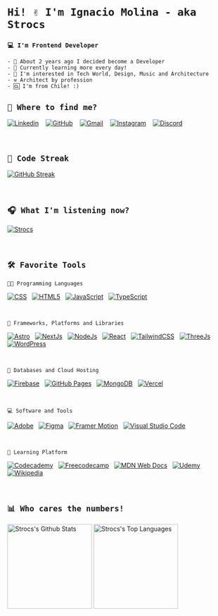 # `Hi! ✌️ I'm Ignacio Molina - aka Strocs`
### `💻 I'm Frontend Developer`
```
- 🚀 About 2 years ago I decided become a Developer
- 🏫 Currently learning more every day!
- 💖 I'm interested in Tech World, Design, Music and Architecture
- ⚒️ Architect by profession
- 🆑 I'm from Chile! :)
```

## `🫠 Where to find me?`

[![Linkedin](https://img.shields.io/badge/Linkedin-0077B5?style=for-the-badge&logo=linkedin&logoColor=white)](https://www.linkedin.com/in/igmolinap)
&nbsp;&nbsp;
[![GitHub](https://img.shields.io/badge/Github-100000?style=for-the-badge&logo=github&logoColor=white)](https://github.com/Strocs)
&nbsp;&nbsp;
[![Gmail](https://img.shields.io/badge/Gmail-D14836?style=for-the-badge&logo=gmail&logoColor=white)](mailto:strocsdev@gmail.com)
&nbsp;&nbsp;
[![Instagram](https://img.shields.io/badge/Instagram-%23E4405F.svg?style=for-the-badge&logo=Instagram&logoColor=white)](https://www.instagram.com/_strocs)
&nbsp;&nbsp;
[![Discord](https://img.shields.io/badge/Discord-%235865F2.svg?style=for-the-badge&logo=discord&logoColor=white)](https://discord.com/user/291358295145316352)

<br/>

## `💪 Code Streak`

[![GitHub Streak](https://streak-stats.demolab.com?user=Strocs&theme=slateorange&hide_border=true&mode=weekly)](https://git.io/streak-stats)

<br/>

## `🎧 What I'm listening now?`

[![Strocs](https://spotify-github-profile.vercel.app/api/view?uid=strocs&cover_image=true&theme=compact&show_offline=false&background_color=121212&interchange=false)](https://spotify-github-profile.vercel.app/api/view?uid=strocs&redirect=true)

<br/>

## `🛠️ Favorite Tools`
`👨‍💻 Programming Languages`
<p>
  <a href="#"><img alt="CSS" src="https://img.shields.io/badge/css3-%231572B6.svg?style=flat-square&logo=css3&logoColor=white"></a>
  &nbsp;
  <a href="#"><img alt="HTML5" src="https://img.shields.io/badge/html5-%23E34F26.svg?style=flat-square&logo=html5&logoColor=white"></a>
  &nbsp;
  <a href="#"><img alt="JavaScript" src="https://img.shields.io/badge/javascript-%23323330.svg?style=flat-square&logo=javascript&logoColor=%23F7DF1E"></a>
  &nbsp;
  <a href="#"><img alt="TypeScript" src="https://img.shields.io/badge/typescript-%23007ACC.svg?style=flat-square&logo=typescript&logoColor=white"></a>
</p>
<br/>

`🤖 Frameworks, Platforms and Libraries`

<p>
  <a href="#"><img alt="Astro" src="https://img.shields.io/badge/astro-%232C2052.svg?style=flat-square&logo=astro&logoColor=white"></a>
  &nbsp;
  <a href="#"><img alt="NextJs" src="https://img.shields.io/badge/Next-black?style=flat-square&logo=next.js&logoColor=white"></a>
  &nbsp;
  <a href="#"><img alt="NodeJs" src="https://img.shields.io/badge/node.js-6DA55F?style=flat-square&logo=node.js&logoColor=white"></a>
  &nbsp;
  <a href="#"><img alt="React" src="https://img.shields.io/badge/react-%2320232a.svg?style=flat-square&logo=react&logoColor=%2361DAFB"></a>
  &nbsp;
  <a href="#"><img alt="TailwindCSS" src="https://img.shields.io/badge/tailwindcss-%2338B2AC.svg?style=flat-square&logo=tailwind-css&logoColor=white"></a>
  &nbsp;
  <a href="#"><img alt="ThreeJs" src="https://img.shields.io/badge/threejs-black?style=flat-square&logo=three.js&logoColor=white"></a>
  &nbsp;
  <a href="#"><img alt="WordPress" src="https://img.shields.io/badge/WordPress-%23117AC9.svg?style=flat-square&logo=WordPress&logoColor=white"></a>
</p>
<br/>

`🫙 Databases and Cloud Hosting`

<p>
  <a href="#"><img alt="Firebase" src="https://img.shields.io/badge/Firebase-039BE5?style=flat-square&logo=Firebase&logoColor=white"></a>
  &nbsp;
  <a href="#"><img alt="GitHub Pages" src="https://img.shields.io/badge/GitHub%20Pages-327FC7.svg?style=flat-square&logo=github&logoColor=white"></a>
  &nbsp;
  <a href="#"><img alt="MongoDB" src ="https://img.shields.io/badge/MongoDB-%234ea94b.svg?style=flat-square&logo=mongodb&logoColor=white"></a>
  &nbsp;
  <a href="#"><img alt="Vercel" src="https://img.shields.io/badge/vercel-%23000000.svg?style=flat-square&logo=vercel&logoColor=white"></a>
</p>
<br/>

`💻 Software and Tools`

<p>
  <a href="#"><img alt="Adobe" src="https://img.shields.io/badge/adobe-%23FF0000.svg?style=flat-square&logo=adobe&logoColor=white"></a>
  &nbsp;
  <a href="#"><img alt="Figma" src="https://img.shields.io/badge/figma-%23F24E1E.svg?style=flat-square&logo=figma&logoColor=white"></a>
  &nbsp;
  <a href="#"><img alt="Framer Motion" src="https://img.shields.io/badge/Framer-black?style=flat-square&logo=framer&logoColor=blue"></a>
  &nbsp;
  <a href="#"><img alt="Visual Studio Code" src="https://img.shields.io/badge/Visual%20Studio%20Code-0078d7.svg?style=flat-square&logo=visual-studio-code&logoColor=white"></a>
</p>
<br/>

`🏫 Learning Platform`

<p>
  <a href="#"><img alt="Codecademy" src="https://img.shields.io/badge/Codecademy-FFF0E5?style=flat-square&logo=codecademy&logoColor=1F243A"></a>
  &nbsp;
  <a href="#"><img alt="Freecodecamp" src="https://img.shields.io/badge/Freecodecamp-%23123.svg?&style=flat-square&logo=freecodecamp&logoColor=green"></a>
  &nbsp;
  <a href="#"><img alt="MDN Web Docs" src="https://img.shields.io/badge/MDN_Web_Docs-black?style=flat-square&logo=mdnwebdocs&logoColor=white"></a>
  &nbsp;
  <a href="#"><img alt="Udemy" src="https://img.shields.io/badge/Udemy-A435F0?style=flat-square&logo=Udemy&logoColor=white"></a>
  &nbsp;
  <a href="#"><img alt="Wikipedia" src="https://img.shields.io/badge/Wikipedia-%23000000.svg?style=flat-square&logo=wikipedia&logoColor=white"></a>
</p>

<br/>

## `📊 Who cares the numbers!`

<a href="https://github.com/anuraghazra/github-readme-stats"><img alt="Strocs's Github Stats" src="https://denvercoder1-github-readme-stats.vercel.app/api/?username=Strocs&show_icons=true&include_all_commits=true&count_private=true&theme=react&hide_border=true&bg_color=36393fFF&title_color=faa627&icon_color=faa627&border_radius=10" height="192px"/></a>
<a href="https://github.com/anuraghazra/github-readme-stats"><img alt="Strocs's Top Languages" src="https://denvercoder1-github-readme-stats.vercel.app/api/top-langs/?username=Strocs&langs_count=8&layout=compact&theme=react&card_width=250&hide_border=true&bg_color=36393fFF&title_color=faa627&icon_color=faa627&border_radius=10" height="192px"/></a>
